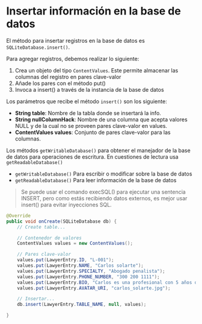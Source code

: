 # Insertar información en la base de datos

El método para insertar registros en la base de datos es `SQLiteDatabase.insert()`.

Para agregar registros, debemos realizar lo siguiente:
1. Crea un objeto del tipo `ContentValues`. Este permite almacenar las columnas del registro en pares clave-valor
2. Añade los pares con el método put()
3. Invoca a insert() a través de la instancia de la base de datos

Los parámetros que recibe el método `insert()` son los siguiente:
* __String table__: Nombre de la tabla donde se insertará la info.
* __String nullColumnHack__: Nombre de una columna que acepta valores NULL y de la cual no se proveen pares clave-valor en values.
* __ContentValues values__: Conjunto de pares clave-valor para las columnas.

Los métodos `getWritableDatabase()` para obtener el manejador de la base de datos para operaciones de escritura. En cuestiones de lectura usa `getReadableDatabase()`
- `getWritableDatabase()` Para escribir o modificar sobre la base de datos 
- `getReadableDatabase()` Para leer información de la base de datos 


> Se puede usar el comando execSQL() para ejecutar una sentencia INSERT, pero como estás recibiendo datos externos, es mejor usar insert() para evitar inyecciones SQL.

```java 
@Override
public void onCreate(SQLiteDatabase db) {
    // Create table...

    // Contenedor de valores
    ContentValues values = new ContentValues();

    // Pares clave-valor
    values.put(LawyerEntry.ID, "L-001");
    values.put(LawyerEntry.NAME, "Carlos solarte");
    values.put(LawyerEntry.SPECIALTY, "Abogado penalista");
    values.put(LawyerEntry.PHONE_NUMBER, "300 200 1111");
    values.put(LawyerEntry.BIO, "Carlos es una profesional con 5 años de trayectoria...");
    values.put(LawyerEntry.AVATAR_URI, "carlos_solarte.jpg");

    // Insertar...
    db.insert(LawyerEntry.TABLE_NAME, null, values);

}
```



